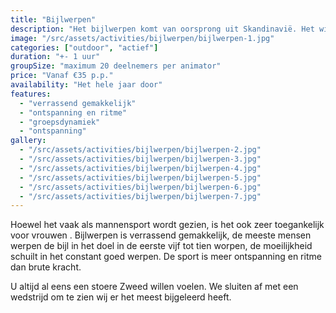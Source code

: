 ```yaml
---
title: "Bijlwerpen"
description: "Het bijlwerpen komt van oorsprong uit Skandinavië. Het wint aan populairiteit zowel als sport of als recreatieve (hoogst therapeutische) activiteit."
image: "/src/assets/activities/bijlwerpen/bijlwerpen-1.jpg"
categories: ["outdoor", "actief"]
duration: "+- 1 uur"
groupSize: "maximum 20 deelnemers per animator"
price: "Vanaf €35 p.p."
availability: "Het hele jaar door"
features:
  - "verrassend gemakkelijk"
  - "ontspanning en ritme"
  - "groepsdynamiek"
  - "ontspanning"
gallery:
  - "/src/assets/activities/bijlwerpen/bijlwerpen-2.jpg"
  - "/src/assets/activities/bijlwerpen/bijlwerpen-3.jpg"
  - "/src/assets/activities/bijlwerpen/bijlwerpen-4.jpg"
  - "/src/assets/activities/bijlwerpen/bijlwerpen-5.jpg"
  - "/src/assets/activities/bijlwerpen/bijlwerpen-6.jpg"
  - "/src/assets/activities/bijlwerpen/bijlwerpen-7.jpg"
---
```


Hoewel het vaak als mannensport wordt gezien, is het ook zeer toegankelijk voor vrouwen .
Bijlwerpen is verrassend gemakkelijk, de meeste mensen werpen de bijl in het doel in de eerste vijf tot tien worpen, de moeilijkheid schuilt in het constant goed werpen. De sport is meer ontspanning en ritme dan brute kracht.

U altijd al eens een stoere Zweed willen voelen.
We sluiten af met een wedstrijd om te zien wij er het meest bijgeleerd heeft.
